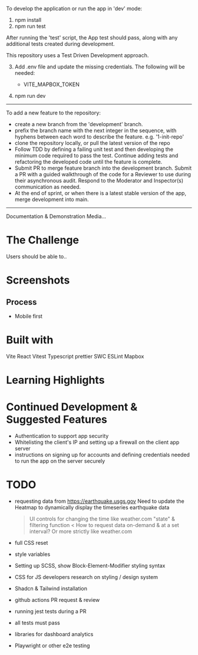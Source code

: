 To develop the application or run the app in 'dev' mode:

1. npm install
2. npm run test

After running the 'test' script, the App test should pass, along with any additional tests created during development.

This repository uses a Test Driven Development approach.

3. Add .env file and update the missing credentials.
   The following will be needed:

   - VITE_MAPBOX_TOKEN

4. npm run dev

---

To add a new feature to the repository:

- create a new branch from the 'development' branch.
- prefix the branch name with the next integer in the sequence, with hyphens
  between each word to describe the feature. e.g. '1-init-repo'
- clone the repository locally, or pull the latest version of the repo
- Follow TDD by defining a failing unit test and then developing the minimum code required to pass the test. Continue adding tests and refactoring the developed code until the feature is complete.
- Submit PR to merge feature branch into the development branch. Submit a PR with a guided walkthrough of the code for a Reviewer to use during their asynchronous audit. Respond to the Moderator and Inspector(s) communication as needed.
- At the end of sprint, or when there is a latest stable version of the app, merge
  development into main.

---

Documentation & Demonstration Media...

# The Challenge

Users should be able to..

# Screenshots

## Process

- Mobile first

# Built with

Vite
React
Vitest
Typescript
prettier
SWC
ESLint
Mapbox

# Learning Highlights

# Continued Development & Suggested Features

- Authentication to support app security
- Whitelisting the client's IP and setting up a firewall on the client app server
- instructions on signing up for accounts and defining credentials needed to run the app on the server securely

# TODO

- requesting data from https://earthquake.usgs.gov
  Need to update the Heatmap to dynamically display the timeseries earthquake data

  > UI controls for changing the time like weather.com
  > "state" & filtering function
  > < How to request data on-demand & at a set interval? Or more strictly like weather.com

- full CSS reset
- style variables
- Setting up SCSS, show Block-Element-Modifier styling syntax
- CSS for JS developers research on styling / design system

- Shadcn & Tailwind installation

- github actions PR request & review
- running jest tests during a PR
- all tests must pass

- libraries for dashboard analytics

- Playwright or other e2e testing
